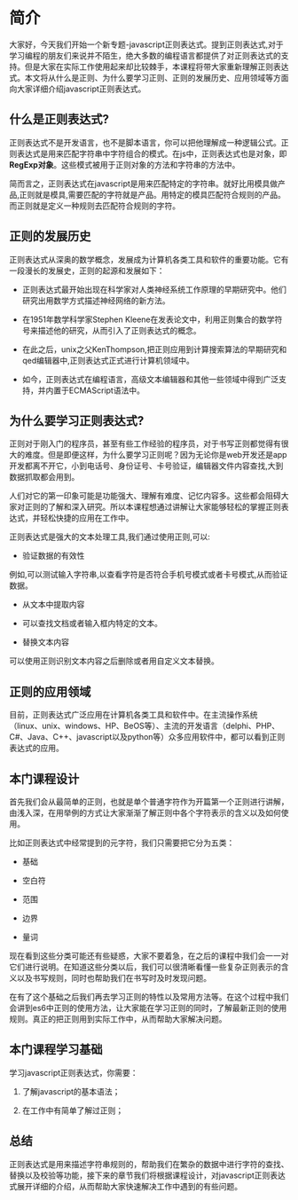 # 简介

大家好，今天我们开始一个新专题-javascript正则表达式。提到正则表达式,对于学习编程的朋友们来说并不陌生，绝大多数的编程语言都提供了对正则表达式的支持。但是大家在实际工作使用起来却比较棘手，本课程将带大家重新理解正则表达式。本文将从什么是正则、为什么要学习正则、正则的发展历史、应用领域等方面向大家详细介绍javascript正则表达式。

## 什么是正则表达式?

正则表达式不是开发语言，也不是脚本语言，你可以把他理解成一种逻辑公式。正则表达式是用来匹配字符串中字符组合的模式。在js中，正则表达式也是对象，即**RegExp对象**。这些模式被用于正则对象的方法和字符串的方法中。

简而言之，正则表达式在javascript是用来匹配特定的字符串。就好比用模具做产品,正则就是模具,需要匹配的字符就是产品。用特定的模具匹配符合规则的产品。而正则就是定义一种规则去匹配符合规则的字符。

## 正则的发展历史

正则表达式从深奥的数学概念，发展成为计算机各类工具和软件的重要功能。它有一段漫长的发展史，正则的起源和发展如下：

- 正则表达式最开始出现在科学家对人类神经系统工作原理的早期研究中。他们研究出用数学方式描述神经网络的新方法。

- 在1951年数学科学家Stephen Kleene在发表论文中，利用正则集合的数学符号来描述他的研究，从而引入了正则表达式的概念。

- 在此之后，unix之父KenThompson,把正则应用到计算搜索算法的早期研究和qed编辑器中,正则表达式正式进行计算机领域中。

- 如今，正则表达式在编程语言，高级文本编辑器和其他一些领域中得到广泛支持，并内置于ECMAScript语法中。

## 为什么要学习正则表达式?

正则对于刚入门的程序员，甚至有些工作经验的程序员，对于书写正则都觉得有很大的难度。但是即便这样，为什么要学习正则呢？因为无论你是web开发还是app开发都离不开它，小到电话号、身份证号、卡号验证，编辑器文件内容查找,大到数据抓取都会用到。

人们对它的第一印象可能是功能强大、理解有难度、记忆内容多。这些都会阻碍大家对正则的了解和深入研究。所以本课程想通过讲解让大家能够轻松的掌握正则表达式，并轻松快捷的应用在工作中。

正则表达式是强大的文本处理工具,我们通过使用正则,可以:

- 验证数据的有效性

 例如,可以测试输入字符串,以查看字符是否符合手机号模式或者卡号模式,从而验证数据。

- 从文本中提取内容

- 可以查找文档或者输入框内特定的文本。

- 替换文本内容

 可以使用正则识别文本内容之后删除或者用自定义文本替换。

## 正则的应用领域

目前，正则表达式广泛应用在计算机各类工具和软件中。在主流操作系统（linux、unix、windows、HP、BeOS等）、主流的开发语言（delphi、PHP、C#、Java、C++、javascript以及python等）众多应用软件中，都可以看到正则表达式的应用。

## 本门课程设计

首先我们会从最简单的正则，也就是单个普通字符作为开篇第一个正则进行讲解，由浅入深，在用举例的方式让大家渐渐了解正则中各个字符表示的含义以及如何使用。

比如正则表达式中经常提到的元字符，我们只需要把它分为五类：

- 基础

- 空白符

- 范围

- 边界

- 量词

现在看到这些分类可能还有些疑惑，大家不要着急，在之后的课程中我们会一一对它们进行说明。在知道这些分类以后，我们可以很清晰看懂一些复杂正则表示的含义以及书写规则，同时也帮助我们在书写时及时发现问题。

在有了这个基础之后我们再去学习正则的特性以及常用方法等。在这个过程中我们会讲到es6中正则的使用方法，让大家能在学习正则的同时，了解最新正则的使用规则。真正的把正则用到实际工作中，从而帮助大家解决问题。

## 本门课程学习基础

学习javascript正则表达式，你需要：

1. 了解javascript的基本语法；

2. 在工作中有简单了解过正则；

## 总结 

正则表达式是用来描述字符串规则的，帮助我们在繁杂的数据中进行字符的查找、替换以及校验等功能，接下来的章节我们将根据课程设计，对javascript正则表达式展开详细的介绍，从而帮助大家快速解决工作中遇到的有些问题。